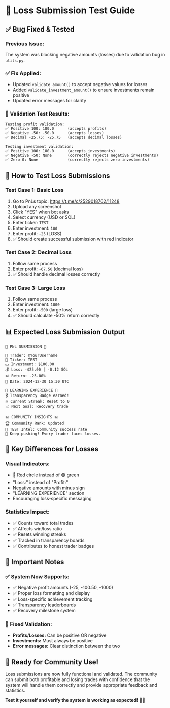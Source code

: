 # 🧪 Loss Submission Test Guide

## ✅ **Bug Fixed & Tested**

### **Previous Issue:**
The system was blocking negative amounts (losses) due to validation bug in `utils.py`.

### **✅ Fix Applied:**
- Updated `validate_amount()` to accept negative values for losses
- Added `validate_investment_amount()` to ensure investments remain positive
- Updated error messages for clarity

### **🧪 Validation Test Results:**
```
Testing profit validation:
✅ Positive 100: 100.0      (accepts profits)
✅ Negative -50: -50.0      (accepts losses) 
✅ Decimal -25.75: -25.75   (accepts decimal losses)

Testing investment validation:
✅ Positive 100: 100.0      (accepts investments)
✅ Negative -50: None       (correctly rejects negative investments)
✅ Zero 0: None             (correctly rejects zero investments)
```

## 🔬 **How to Test Loss Submissions**

### **Test Case 1: Basic Loss**
1. Go to PnLs topic: https://t.me/c/2529018762/11248
2. Upload any screenshot
3. Click "YES" when bot asks
4. Select currency (USD or SOL)
5. Enter ticker: `TEST`
6. Enter investment: `100`
7. Enter profit: `-25` (LOSS)
8. ✅ Should create successful submission with red indicator

### **Test Case 2: Decimal Loss**
1. Follow same process
2. Enter profit: `-67.50` (decimal loss)
3. ✅ Should handle decimal losses correctly

### **Test Case 3: Large Loss**
1. Follow same process  
2. Enter investment: `1000`
3. Enter profit: `-500` (large loss)
4. ✅ Should calculate -50% return correctly

## 📊 **Expected Loss Submission Output**

```
🔴 PNL SUBMISSION 🔴

👤 Trader: @YourUsername
🎯 Ticker: TEST
💵 Investment: $100.00
💰 Loss: -$25.00 | -0.12 SOL
📊 Return: -25.00%
📅 Date: 2024-12-30 15:30 UTC

💎 LEARNING EXPERIENCE 💎
🎖️ Transparency Badge earned!
🔥 Current Streak: Reset to 0
📈 Next Goal: Recovery trade

📊 COMMUNITY INSIGHTS 📊
🏆 Community Rank: Updated
🎯 TEST Intel: Community success rate
💪 Keep pushing! Every trader faces losses.
```

## 🎯 **Key Differences for Losses**

### **Visual Indicators:**
- 🔴 Red circle instead of 🟢 green
- "Loss:" instead of "Profit:"
- Negative amounts with minus sign
- "LEARNING EXPERIENCE" section
- Encouraging loss-specific messaging

### **Statistics Impact:**
- ✅ Counts toward total trades
- ✅ Affects win/loss ratio
- ✅ Resets winning streaks
- ✅ Tracked in transparency boards
- ✅ Contributes to honest trader badges

## 🚨 **Important Notes**

### **✅ System Now Supports:**
- ✅ Negative profit amounts (-25, -100.50, -1000)
- ✅ Proper loss formatting and display
- ✅ Loss-specific achievement tracking
- ✅ Transparency leaderboards
- ✅ Recovery milestone system

### **🔧 Fixed Validation:**
- **Profits/Losses:** Can be positive OR negative
- **Investments:** Must always be positive
- **Error messages:** Clear distinction between the two

## 🎉 **Ready for Community Use!**

Loss submissions are now fully functional and validated. The community can submit both profitable and losing trades with confidence that the system will handle them correctly and provide appropriate feedback and statistics.

**Test it yourself and verify the system is working as expected!** 🧪✅ 